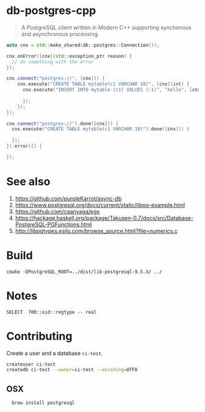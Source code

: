 # db-postgres-cpp

> A PostgreSQL client written in Modern C++ supporting synchonous and asynchronous processing.

```cpp
auto cnx = std::make_shared(db::postgres::Connection());

cnx.onError([cnx](std::exception_ptr reason) {
  // do something with the error
});

cnx.connect("postgres://", [cnx]() {
    cnx.execute("CREATE TABLE mytable(c1 VARCHAR 10)", [cnx](int) {
      cnx.execute("INSERT INTO mytable (c1) VALUES (:1)", "hello", [cnx](int count) {
      
      });
    });
});
```
```cpp
cnx.connect("postgres://").done([cnx]() {
  cnx.execute("CREATE TABLE mytable(c1 VARCHAR 10)").done([cnx]() {
  
  });
}).error([] {

});
```


# See also
1. https://github.com/purpleKarrot/async-db
2. https://www.postgresql.org/docs/current/static/libpq-example.html
3. https://github.com/caanvaga/pgx
4. https://hackage.haskell.org/package/Takusen-0.7/docs/src/Database-PostgreSQL-PGFunctions.html
5. http://libpqtypes.esilo.com/browse_source.html?file=numerics.c

# Build

```
cmake -DPostgreSQL_ROOT=../dist/lib-postgresql-9.5.3/ ../
```

# Notes

```
SELECT  700::oid::regtype -- real
```

# Contributing

Create a user and a database `ci-test`.

```bash
createuser ci-test
createdb ci-test --owner=ci-test --encoding=UTF8 
```

## OSX

```
  brew install postgresql
```